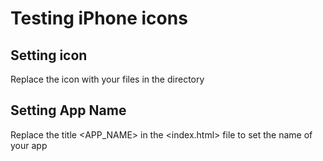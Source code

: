 # Testing iPhone icons
## Setting icon
Replace the icon with your files in the <ico> directory
## Setting App Name
Replace the title <APP_NAME> in the <index.html> file to set the name of your app
